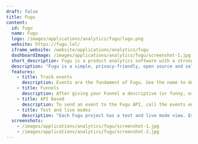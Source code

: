 ```yaml
---
draft: false
title: Fugu
content:
  id: fugu
  name: Fugu
  logo: /images/applications/analytics/fugu/logo.png
  website: https://fugu.lol/
  iframe_website: /website/applications/analytics/fugu
  dashboardImage: /images/applications/analytics/fugu/screenshot-1.jpg
  short_description: Fugu is a product analytics software with a strong focus on simplicity and privacy-friendliness.
  description: "Fugu is a simple, privacy-friendly, open source and self-hostable product analytics. The focus on privacy-friendliness and simplicity translates to a few things: First, Fugu never tracks any personally identifiable information such as IP addresses. Second, Fugu is made for people who don't need fancy product analytics tools but prefer a set of easy-to-use features over a complex user experience."
  features:
    - title: Track events
      description: Events are the fundament of Fugu. Use the name to describe your event, and the properties to save further data along with your event. In Fugu, you can analyze your data based on event names and properties.
    - title: Funnels
      description: After giving your Funnel a descriptive (or funny, or both) name, you can select up to 5 steps composing the funnel. Note that you need to select at least one step in order to create a new funnel.
    - title: API Based
      description: To send an event to the Fugu API, call the events endpoint /api/v1/events with a POST request that contains a body formatted as application/json.
    - title: Test and live modes
      description: "Each Fugu project has a test and live mode view. Events that you track using your live API key will be appear in live mode, and Events tracked with your test API key show up in the test mode. You can find your API keys in your Project settings. You can toggle between the modes by clicking the 'Toggle TEST mode' or 'Toggle LIVE mode' button on the bottom right when you're in Events or Funnels view."
  screenshots:
    - /images/applications/analytics/fugu/screenshot-1.jpg
    - /images/applications/analytics/fugu/screenshot-2.jpg
---
```

